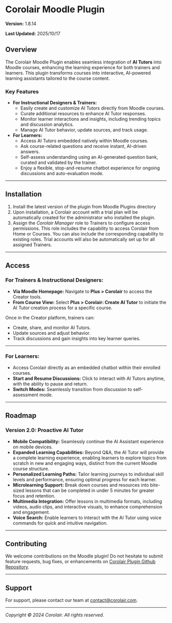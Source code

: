 # Corolair Moodle Plugin

**Version:** 1.8.14

**Last Updated:** 2025/10/17

## Overview

The Corolair Moodle Plugin enables seamless integration of **AI Tutors** into Moodle courses, enhancing the learning experience for both trainers and learners. This plugin transforms courses into interactive, AI-powered learning assistants tailored to the course content.

### Key Features

- **For Instructional Designers & Trainers:**
  - Easily create and customize AI Tutors directly from Moodle courses.
  - Curate additional resources to enhance AI Tutor responses.
  - Monitor learner interactions and insights, including trending topics and discussion analytics.
  - Manage AI Tutor behavior, update sources, and track usage.
- **For Learners:**
  - Access AI Tutors embedded natively within Moodle courses.
  - Ask course-related questions and receive instant, AI-driven answers.
  - Self-assess understanding using an AI-generated question bank, curated and validated by the trainer.
  - Enjoy a flexible, stop-and-resume chatbot experience for ongoing discussions and auto-evaluation mode.

---

## Installation

1. Install the latest version of the plugin from Moodle Plugins directory
2. Upon installation, a Corolair account with a trial plan will be automatically created for the administrator who installed the plugin.
3. Assign the _Corolair Manager_ role to Trainers to configure access permissions. This role includes the capability to access Corolair from Home or Courses. You can also include the corresponding capability to existing roles. Trial accounts will also be automatically set up for all assigned Trainers.

---

## Access

### For Trainers & Instructional Designers:

- **Via Moodle Homepage:** Navigate to **Plus > Corolair** to access the Creator tools.
- **From Course View:** Select **Plus > Corolair: Create AI Tutor** to initiate the AI Tutor creation process for a specific course.

Once in the Creator platform, trainers can:

- Create, share, and monitor AI Tutors.
- Update sources and adjust behavior.
- Track discussions and gain insights into key learner queries.

---

### For Learners:

- Access Corolair directly as an embedded chatbot within their enrolled courses.
- **Start and Resume Discussions:** Click to interact with AI Tutors anytime, with the ability to pause and return.
- **Switch Modes:** Seamlessly transition from discussion to self-assessment mode.

---

## Roadmap

### Version 2.0: Proactive AI Tutor

- **Mobile Compatibility:** Seamlessly continue the AI Assistant experience on mobile devices.
- **Expanded Learning Capabilities:** Beyond Q&A, the AI Tutor will provide a complete learning experience, enabling learners to explore topics from scratch in new and engaging ways, distinct from the current Moodle course structure.
- **Personalized Learning Paths:** Tailor learning journeys to individual skill levels and performance, ensuring optimal progress for each learner.
- **Microlearning Support:** Break down courses and resources into bite-sized lessons that can be completed in under 5 minutes for greater focus and retention.
- **Multimedia Integration:** Offer lessons in multimedia formats, including videos, audio clips, and interactive visuals, to enhance comprehension and engagement.
- **Voice Search:** Enable learners to interact with the AI Tutor using voice commands for quick and intuitive navigation.

---

## Contributing

We welcome contributions on the Moodle plugin! Do not hesitate to submit feature requests, bug fixes, or enhancements on [Corolair Plugin Github Repository](https://github.com/corolair/moodle-local_corolair).

---

## Support

For support, please contact our team at contact@corolair.com.

---

_Copyright © 2024 Corolair. All rights reserved._
